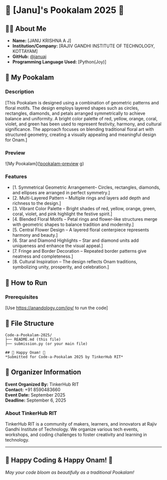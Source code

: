 # 🌸 [Janu]'s Pookalam 2025 🌸

## 👨‍💻 About Me
- **Name:** [JANU KRISHNA A J]
- **Institution/Company:** [RAJIV GANDHI INSTITUTE OF TECHNOLOGY, KOTTAYAM]
- **GitHub:** [@januaj](https://github.com/your-username)
- **Programming Language Used:** [Python(Joy)]

## 🎨 My Pookalam

### Description
[This Pookalam is designed using a combination of geometric patterns and floral motifs. The design employs layered shapes such as circles, rectangles, diamonds, and petals arranged symmetrically to achieve balance and uniformity. A bright color palette of red, yellow, orange, coral, violet, and green has been used to represent festivity, harmony, and cultural significance. The approach focuses on blending traditional floral art with structured geometry, creating a visually appealing and meaningful design for Onam.]

### Preview
![My Pookalam]([!pookalam-preview](https://github.com/user-attachments/assets/cd4cf59e-4e2f-46dc-9fc7-cce35757339c)
g)

### Features
- [1. Symmetrical Geometric Arrangement– Circles, rectangles, diamonds, and ellipses are arranged in perfect symmetry.]
- [2. Multi-Layered Pattern – Multiple rings and layers add depth and richness to the design.]
- [3. Vibrant Color Palette – Bright shades of red, yellow, orange, green, coral, violet, and pink highlight the festive spirit.]
- [4. Blended Floral Motifs – Petal rings and flower-like structures merge with geometric shapes to balance tradition and modernity.]
- [5. Central Flower Design – A layered floral centerpiece represents harmony and beauty.]
- [6. Star and Diamond Highlights – Star and diamond units add uniqueness and enhance the visual appeal.]
- [7. Fringe and Border Decoration – Repeated border patterns give neatness and completeness.]
- [8. Cultural Inspiration – The design reflects Onam traditions, symbolizing unity, prosperity, and celebration.]

## 🚀 How to Run

### Prerequisites
[Use https://anandology.com/joy/ to run the code]


## 📁 File Structure
```
Code-a-Pookalam-2025/
├── README.md (this file)
├── submission.py (or your main file)

## 🎊 Happy Onam! 🎊
*Submitted for Code-a-Pookalam 2025 by TinkerHub RIT*
```
## 🏢 Organizer Information

**Event Organized By:** TinkerHub RIT  
**Contact:** +91 8590483660  
**Event Date:** September 2025  
**Deadline:** September 6, 2025  

### About TinkerHub RIT
TinkerHub RIT is a community of makers, learners, and innovators at Rajiv Gandhi Institute of Technology. We organize various tech events, workshops, and coding challenges to foster creativity and learning in technology.

---

## 🎊 Happy Coding & Happy Onam! 🎊

*May your code bloom as beautifully as a traditional Pookalam!*
